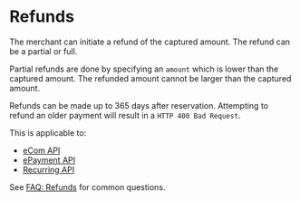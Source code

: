 <!-- START_METADATA
---
title: Refunds
sidebar_label: Refunds
pagination_next: null
pagination_prev: null
---
END_METADATA -->

# Refunds

The merchant can initiate a refund of the captured amount.
The refund can be a partial or full.

Partial refunds are done by specifying an `amount` which is lower than the
captured amount. The refunded amount cannot be larger than the captured amount.

Refunds can be made up to 365 days after reservation.
Attempting to refund an older payment will result in a
`HTTP 400 Bad Request`.

This is applicable to:

* [eCom API](https://vippsas.github.io/vipps-developer-docs/docs/APIs/ecom-api)
* [ePayment API](https://vippsas.github.io/vipps-developer-docs/docs/APIs/epayment-api)
* [Recurring API](https://vippsas.github.io/vipps-developer-docs/docs/APIs/recurring-api)

See [FAQ: Refunds](../faqs/reserve-and-capture-faq.md) for common questions.
